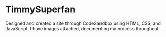 # TimmySuperfan
Designed and created a site through CodeSandbox using HTML, CSS, and JavaScript. I have images attached, documenting my process throughout.
